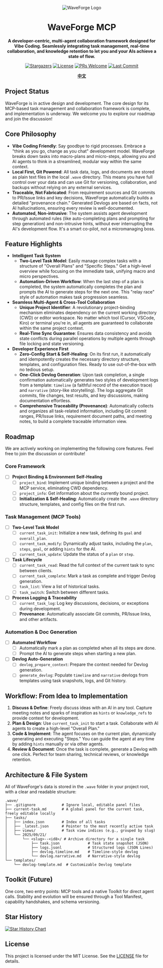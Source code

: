 <div align="center">
  <img src="https://raw.githubusercontent.com/DeadWaveWave/waveforge/main/assets/WaveForge.png" alt="WaveForge Logo"/>
  <h1>WaveForge MCP</h1>
  <p><strong>A developer-centric, multi-agent collaboration framework designed for Vibe Coding. Seamlessly integrating task management, real-time collaboration, and knowledge retention to let you and your AIs achieve a state of flow.</strong></p>
  <p>
    <a href="https://github.com/DeadWaveWave/waveforge/stargazers"><img alt="Stargazers" src="https://img.shields.io/github/stars/DeadWaveWave/waveforge?style=for-the-badge&logo=github"></a>
    <a href="./LICENSE"><img alt="License" src="https://img.shields.io/github/license/DeadWaveWave/waveforge?style=for-the-badge&logo=mit"></a>
    <a href="https://github.com/DeadWaveWave/waveforge/pulls"><img alt="PRs Welcome" src="https://img.shields.io/badge/PRs-welcome-brightgreen.svg?style=for-the-badge"></a>
    <a href="https://github.com/DeadWaveWave/waveforge/commits/main"><img alt="Last Commit" src="https://img.shields.io/github/last-commit/DeadWaveWave/waveforge?style=for-the-badge&logo=git"></a>
  </p>
  <p><strong><a href="./README.zh-CN.md">中文</a></strong></p>
</div>

## Project Status

WaveForge is in active design and development. The core design for its MCP-based task management and collaboration framework is complete, and implementation is underway. We welcome you to explore our roadmap and join the discussion!

## Core Philosophy

- **Vibe Coding Friendly**: Say goodbye to rigid processes. Embrace a "think as you go, change as you chat" development model. WaveForge breaks down tasks into macro-plans and micro-steps, allowing you and AI agents to think in a streamlined, modular way within the same context.
- **Local First, Git Powered**: All task data, logs, and documents are stored as plain text files in the local `.wave` directory. This means you have full control over your data and can use Git for versioning, collaboration, and backups without relying on any external services.
- **Traceable, Not Fabricated**: From requirement sources and Git commits to PR/Issue links and key decisions, WaveForge automatically builds a detailed "provenance chain." Generated Devlogs are based on facts, not AI hallucinations, ensuring every review is well-documented.
- **Automated, Non-intrusive**: The system assists agent development through automated rules (like auto-completing plans and prompting for step generation) and non-intrusive hints, without ever interrupting the AI's development flow. It's a smart co-pilot, not a micromanaging boss.

## Feature Highlights

- **Intelligent Task System**
    - **Two-Level Task Model**: Easily manage complex tasks with a structure of "Overall Plans" and "Specific Steps." Get a high-level overview while focusing on the immediate task, unifying macro and micro perspectives.
    - **Automation-Driven Workflow**: When the last step of a plan is completed, the system automatically completes the plan and prompts the AI to generate steps for the next one. This "relay race" style of automation makes task progression seamless.
- **Seamless Multi-Agent & Cross-Tool Collaboration**
    - **Unique Project Identifier**: A revolutionary project-binding mechanism eliminates dependency on the current working directory (CWD) or editor workspace. No matter which tool (Cursor, VSCode, Kiro) or terminal you're in, all agents are guaranteed to collaborate within the same project context.
    - **Real-Time Sync Guarantee**: Ensures data consistency and avoids state conflicts during parallel operations by multiple agents through file locking and state versioning.
- **Developer Experience First**
    - **Zero-Config Start & Self-Healing**: On its first run, it automatically and idempotently creates the necessary directory structure, templates, and configuration files. Ready to use out-of-the-box with no tedious setup.
    - **One-Click Devlog Generation**: Upon task completion, a single confirmation automatically generates two styles of development logs from a template: `timeline` (a faithful record of the execution trace) and `narrative` (story-like storytelling). The logs aggregate Git commits, file changes, test results, and key discussions, making documentation effortless.
    - **Comprehensive Traceability (Provenance)**: Automatically collects and organizes all task-related information, including Git commit ranges, PR/Issue links, requirement document paths, and meeting notes, to build a complete traceable information view.

## Roadmap

We are actively working on implementing the following core features. Feel free to join the discussion or contribute!

### Core Framework
- [ ] **Project Binding & Environment Self-Healing**
    - [ ] `project_bind`: Implement unique binding between a project and the MCP service, eliminating CWD dependency.
    - [ ] `project_info`: Get information about the currently bound project.
    - [ ] **Initialization & Self-Healing**: Automatically create the `.wave` directory structure, templates, and config files on the first run.

### Task Management (MCP Tools)
- [ ] **Two-Level Task Model**
    - [ ] `current_task_init`: Initialize a new task, defining its `goal` and `overall_plan`.
    - [ ] `current_task_modify`: Dynamically adjust tasks, including the `plan`, `steps`, `goal`, or adding `hints` for the AI.
    - [ ] `current_task_update`: Update the status of a `plan` or `step`.
- [ ] **Task Lifecycle**
    - [ ] `current_task_read`: Read the full context of the current task to sync between clients.
    - [ ] `current_task_complete`: Mark a task as complete and trigger Devlog generation.
    - [ ] `task_list`: View a list of historical tasks.
    - [ ] `task_switch`: Switch between different tasks.
- [ ] **Process Logging & Traceability**
    - [ ] `current_task_log`: Log key discussions, decisions, or exceptions during development.
    - [ ] **Provenance**: Automatically associate Git commits, PR/Issue links, and other artifacts.

### Automation & Doc Generation
- [ ] **Automated Workflow**
    - [ ] Automatically mark a plan as completed when all its steps are done.
    - [ ] Prompt the AI to generate steps when starting a new plan.
- [ ] **Devlog Auto-Generation**
    - [ ] `devlog_prepare_context`: Prepare the context needed for Devlog generation.
    - [ ] `generate_devlog`: Populate `timeline` and `narrative` devlogs from templates using task snapshots, logs, and Git history.

## Workflow: From Idea to Implementation

1.  **Discuss & Define**: Freely discuss ideas with an AI in any tool. Capture meeting notes and sparks of inspiration as `hints` or `knowledge_refs` to provide context for development.
2.  **Plan & Design**: Use `current_task_init` to start a task. Collaborate with AI agents to create a high-level "Overall Plan."
3.  **Code & Implement**: The agent focuses on the current plan, dynamically generating and executing "Steps." You can guide the agent at any time by adding `hints` manually or via other agents.
4.  **Review & Document**: Once the task is complete, generate a Devlog with one click. Perfect for team sharing, technical reviews, or knowledge retention.

## Architecture & File System

All of WaveForge's data is stored in the `.wave` folder in your project root, with a clear and readable structure:

```
.wave/
├── .gitignore            # Ignore local, editable panel files
├── current-task.md       # A global panel for the current task, freely editable locally
├── tasks/
│   ├── index.json        # Index of all tasks
│   ├── _latest.json      # Pointer to the most recently active task
│   ├── views/            # Task view indices (e.g., grouped by slug)
│   └── 2025/09/21/
│       └── <slug>--<id8>/ # Archive directory for a single task
│           ├── task.json             # Task state snapshot (JSON)
│           ├── logs.jsonl            # Structured logs (JSON Lines)
│           ├── devlog.timeline.md    # Timeline-style devlog
│           └── devlog.narrative.md   # Narrative-style devlog
└── templates/
    └── devlog-template.md  # Customizable Devlog template
```

## Toolkit (Future)

One core, two entry points: MCP tools and a native Toolkit for direct agent calls. Stability and evolution will be ensured through a Tool Manifest, capability handshakes, and schema versioning.

## Star History

<a href="https://star-history.com/#DeadWaveWave/waveforge&Date">
  <img src="https://api.star-history.com/svg?repos=DeadWaveWave/waveforge&type=Date" alt="Star History Chart">
</a>

## License

This project is licensed under the MIT License. See the [LICENSE](./LICENSE) file for details.
